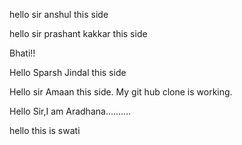 hello sir anshul this side 


hello sir prashant kakkar this side

Bhati!!


Hello Sparsh Jindal this side

Hello sir Amaan this side. My git hub clone is working.


Hello Sir,I am Aradhana..........

hello this is swati



